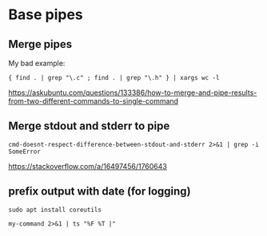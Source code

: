 # Base pipes

## Merge pipes

My bad example:

`{ find . | grep "\.c" ; find . | grep "\.h" } | xargs wc -l`

https://askubuntu.com/questions/133386/how-to-merge-and-pipe-results-from-two-different-commands-to-single-command

## Merge stdout and stderr to pipe

`cmd-doesnt-respect-difference-between-stdout-and-stderr 2>&1 | grep -i SomeError`

https://stackoverflow.com/a/16497456/1760643

## prefix output with date (for logging)

`sudo apt install coreutils`

`my-command 2>&1 | ts "%F %T |"`
